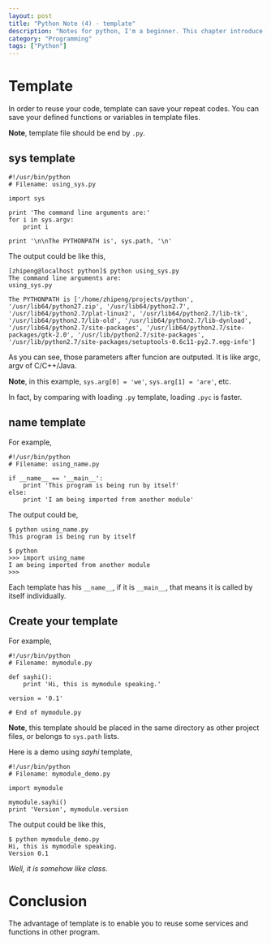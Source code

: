 ```yaml
---
layout: post
title: "Python Note (4) - template"
description: "Notes for python, I'm a beginner. This chapter introduce how to use templates for multiple files"
category: "Programming"
tags: ["Python"]
---
```


# Template

In order to reuse your code, template can save your repeat codes. You can save your defined functions or variables in template files.

**Note**, template file should be end by `.py`.

## sys template

    #!/usr/bin/python
    # Filename: using_sys.py

	import sys

	print 'The command line arguments are:'
	for i in sys.argv:
		print i

	print '\n\nThe PYTHONPATH is', sys.path, '\n'

The output could be like this,

	[zhipeng@localhost python]$ python using_sys.py 
	The command line arguments are:
	using_sys.py

	The PYTHONPATH is ['/home/zhipeng/projects/python', '/usr/lib64/python27.zip', '/usr/lib64/python2.7', '/usr/lib64/python2.7/plat-linux2', '/usr/lib64/python2.7/lib-tk', '/usr/lib64/python2.7/lib-old', '/usr/lib64/python2.7/lib-dynload', '/usr/lib64/python2.7/site-packages', '/usr/lib64/python2.7/site-packages/gtk-2.0', '/usr/lib/python2.7/site-packages', '/usr/lib/python2.7/site-packages/setuptools-0.6c11-py2.7.egg-info']

As you can see, those parameters after funcion are outputed. It is like argc, argv of C/C++/Java.

**Note**, in this example, `sys.arg[0] = 'we'`, `sys.arg[1] = 'are'`, etc.

In fact, by comparing with loading `.py` template, loading `.pyc` is faster.

## __name__ template

For example,

    #!/usr/bin/python
    # Filename: using_name.py

	if __name__ == '__main__':
		print 'This program is being run by itself'
	else:
		print 'I am being imported from another module'

The output could be,

	$ python using_name.py
	This program is being run by itself

	$ python
	>>> import using_name
	I am being imported from another module
	>>>

Each template has his `__name__`, if it is `__main__`, that means it is called by itself individually.

## Create your template

For example,

    #!/usr/bin/python
    # Filename: mymodule.py

	def sayhi():
		print 'Hi, this is mymodule speaking.'

	version = '0.1'

    # End of mymodule.py

**Note**, this template should be placed in the same directory as other project files, or belongs to `sys.path` lists.

Here is a demo using *sayhi* template,

    #!/usr/bin/python
    # Filename: mymodule_demo.py

	import mymodule

	mymodule.sayhi()
	print 'Version', mymodule.version

The output could be like this,

	$ python mymodule_demo.py
	Hi, this is mymodule speaking.
	Version 0.1

*Well, it is somehow like class.*

# Conclusion

The advantage of template is to enable you to reuse some services and functions in other program.
